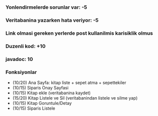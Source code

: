 ### Yonlendirmelerde sorunlar var: -5

### Veritabanina yazarken hata veriyor: -5

### Link olmasi gereken yerlerde post kullanilmis karisiklik olmus

### Duzenli kod: +10

### javadoc: 10

### Fonksiyonlar
- (10/20) Ana Sayfa: kitap liste + sepet atma + sepettekiler
- (10/15) Siparis Onay Sayfasi
- (10/15) Kitap ekle (veritabanina kaydet)
- (15/20) Kitap Listele ve Sil (veritabanindan listele ve silme yap)
- (10/15) Kitap Goruntule/Detay
- (10/15) Siparis Listele